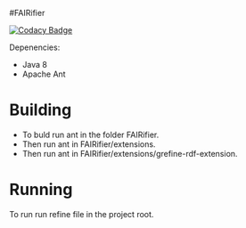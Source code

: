#FAIRifier

[![Codacy Badge](https://api.codacy.com/project/badge/Grade/d122f3edbb6e4ebfa8c74c4b219ce3a2)](https://www.codacy.com/app/Shamanou/FAIRifier_2?utm_source=github.com&utm_medium=referral&utm_content=Shamanou/FAIRifier&utm_campaign=badger)

Depenencies:
  - Java 8
  - Apache Ant


Building
========
  - To buld run ant in the folder FAIRifier.
  - Then run ant in FAIRifier/extensions.
  - Then run ant in FAIRifier/extensions/grefine-rdf-extension.
  

Running
==========
To run run refine file in the project root.



